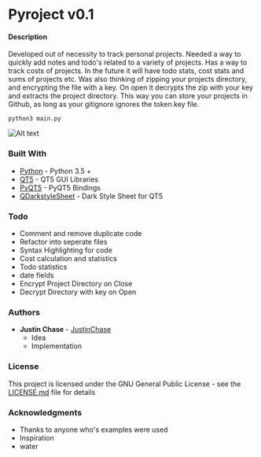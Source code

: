 # Pyroject v0.1

#### Description
Developed out of necessity to track personal projects. Needed a way to quickly add notes and todo's related to a variety of projects.
Has a way to track costs of projects. In the future it will have todo stats, cost stats and sums of projects etc. Was also thinking of zipping your projects directory, and encrypting the file with a key. On open it decrypts the zip with your key and extracts the project directory. This way you can store your projects in Github, as long as your gitignore ignores the token.key file.
```
python3 main.py
```
![Alt text](./docs/pyroject.gif?raw=true "Pyroject v0.1")
### Built With
* [Python](https://www.python.org/) - Python 3.5 +
* [QT5](https://doc.qt.io/qt-5/) - QT5 GUI Libraries
* [PyQT5](https://pypi.python.org/pypi/PyQt5) - PyQT5 Bindings
* [QDarkstyleSheet](https://github.com/ColinDuquesnoy/QDarkStyleSheet) - Dark Style Sheet for QT5


### Todo
-   Comment and remove duplicate code
-   Refactor into seperate files
-   Syntax Highlighting for code
-   Cost calculation and statistics
-   Todo statistics
-   date fields
-   Encrypt Project Directory on Close
-   Decrypt Directory with key on Open

### Authors
* **Justin Chase** - [JustinChase](https://github.com/jujum4n)
    - Idea 
    - Implementation

### License
This project is licensed under the GNU General Public License - see the [LICENSE.md](LICENSE.md) file for details

### Acknowledgments
* Thanks to anyone who's examples were used
* Inspiration
* water


